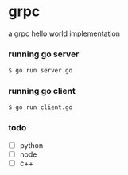 # grpc

a grpc hello world implementation

### running go server

```bash
$ go run server.go
```

### running go client

```bash
$ go run client.go
```

### todo
- [ ] python
- [ ] node
- [ ] c++
